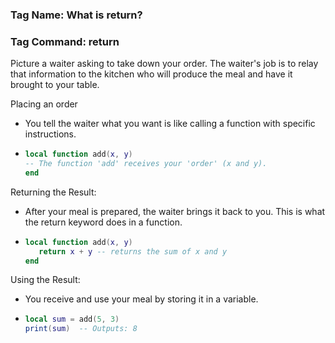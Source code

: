 ### Tag Name: What is return?
### Tag Command: return

Picture a waiter asking to take down your order. The waiter's job is to relay that information to the kitchen who will produce the meal and have it brought to your table. 

Placing an order
* You tell the waiter what you want is like calling a function with specific instructions.
* ```lua
  local function add(x, y)
  -- The function 'add' receives your 'order' (x and y).
  end
  ```


Returning the Result:
* After your meal is prepared, the waiter brings it back to you. This is what the return keyword does in a function.
* ```lua
  local function add(x, y)
     return x + y -- returns the sum of x and y 
  end
  ```

Using the Result:
* You receive and use your meal by storing it in a variable.
* ```lua
  local sum = add(5, 3)
  print(sum)  -- Outputs: 8
  ```
